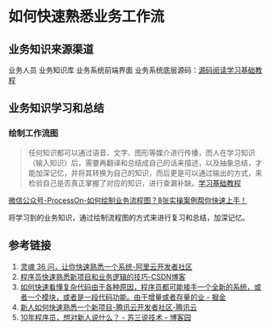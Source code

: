 # 如何快速熟悉业务工作流


## 业务知识来源渠道

业务人员
业务知识库
业务系统前端界面
业务系统底层源码：[源码阅读学习基础教程](work/methodology/Software-Engineering/源码阅读学习基础教程.md)

## 业务知识学习和总结

### 绘制工作流图

> 任何知识都可以通过语音、文字、图形等媒介进行传播，而人在学习知识（输入知识）后，需要再翻译和总结成自己的话来描述，以及抽象总结，才能加深记忆，并将其转换为自己的知识，而后更是可以通过输出的方式，来检验自己是否真正掌握了对应的知识，进行查漏补缺。[学习基础教程](learning/methodology/学习基础教程.md)

[微信公众号-ProcessOn-如何绘制业务流程图？8张实操案例帮你快速上手！](https://mp.weixin.qq.com/s/mC9duPPKvLp-w3rakwY81A)

将学习到的业务知识，通过绘制流程图的方式来进行复习和总结，加深记忆。



## 参考链接

1. [灵魂 36 问，让你快速熟悉一个系统-阿里云开发者社区](https://developer.aliyun.com/article/754642)
2. [程序员快速熟悉新项目和业务逻辑的技巧-CSDN博客](https://blog.csdn.net/YiWangJiuShiXingFu/article/details/118339838)
3. [如何快速看懂复杂代码由于各种原因，程序员都可能接手一个全新的系统，或者一个模块，或者是一段代码功能。由于增量或者存量的业 - 掘金](https://juejin.cn/post/7095003500173590559)
4. [新人如何快速熟悉一个新项目-腾讯云开发者社区-腾讯云](https://cloud.tencent.com/developer/article/1497062)
5. [10年程序员，想对新人说什么？ - 苏三说技术 - 博客园](https://www.cnblogs.com/12lisu/p/17578423.html)